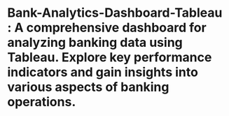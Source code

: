 # Bank-Analytics-Dashboard-Tableau : A comprehensive dashboard for analyzing banking data using Tableau. Explore key performance indicators and gain insights into various aspects of banking operations.
